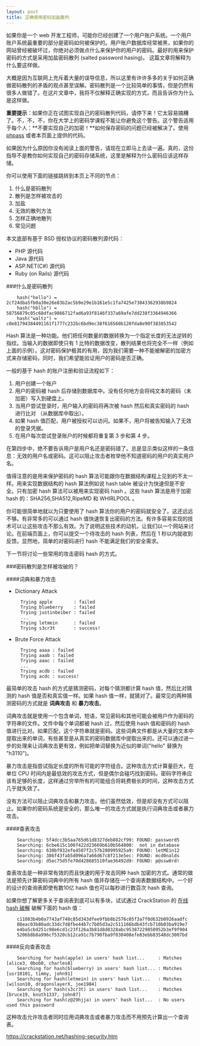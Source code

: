 ```yaml
---
layout: post
title: 正确使用密码加盐散列
---
```


如果你是一个 web 开发工程师，可能你已经创建了一个用户账户系统。一个用户账户系统最重要的部分是密码如何被保护的。用户账户数据库经常被黑，如果你的网站曾经被破坏过，你绝对必须做点什么来保护你的用户的密码。最好的用来保护密码的方式是采用加盐密码散列 (salted password hasing)。 这篇文章将解释为什么要这样做。

大概是因为互联网上充斥着大量的误导信息，所以这里有许许多多的关于如何正确做密码散列的矛盾的观点甚至误解。密码散列是一个比较简单的事情，但是仍然有很多人做错了。在这片文章中，我将不仅解释正确实现的方式，而且告诉你为什么是这样做。

**重要提示**：如果你正在试图实现自己的密码散列代码，请停下来！它太容易搞糟了。不，不，不，你在大学上的密码学课程不能让你避免这个警告。这个警告适用于每个人：**不要实现自己的加密！**如何保存密码的问题已经被解决了。使用 [phpass](http://www.openwall.com/phpass/) 或者本页面上提供的代码。

如果因为什么原因你没有阅读上面的警告，请现在立即马上去读一遍。真的，这份指导不是教你如何实现自己的密码存储系统，这里是解释为什么密码应该这样存储。

你可以使用下面的链接跳转到本页上不同的节点：

1. 什么是密码散列
2. 散列是怎样被攻击的
3. 加盐
4. 无效的散列方法
5. 怎样正确地散列
6. 常见问题

本文底部有基于 BSD 授权协议的密码散列源代码：

+ PHP 源代码
+ Java 源代码
+ ASP.NET(C#) 源代码
+ Ruby (on Rails) 源代码

###什么是密码散列

        hash("hello") = 2cf24dba5fb0a30e26e83b2ac5b9e29e1b161e5c1fa7425e73043362938b9824
        hash("hbllo") = 58756879c05c68dfac9866712fad6a93f8146f337a69afe7dd238f3364946366
        hash("waltz") = c0e81794384491161f1777c232bc6bd9ec38f616560b120fda8e90f383853542

Hash 算法是一种功能。他们把任何数量的数据转换为一个指定长度的无法逆转的指纹。当输入的数据即使只有 1 比特的数据改变，散列结果也将完全不一样（例如上面的示例）。这对密码保护极其的有用，因为我们需要一种不能被解密的加密方式来存储密码，同时，我们希望能验证用户的密码是否正确。

一般的基于 hash 的账户注册和验证流程如下：

1. 用户创建一个账户
2. 用户的密码被 hash 后存储到数据库中。没有任何地方会将纯文本的密码（未加密）写入到硬盘上。
3. 当用户尝试登录时，用户输入的密码将再次被 hash 然后和真实密码的 hash 进行比对 （从数据库中取出）。
4. 如果 hash 值匹配，用户被授权可以访问。如果不，用户将被告知输入了无效的登录凭据。
5. 在用户每次尝试登录账户的时候都将重复第 3 步和第 4 步。

在第四步中，绝不要告诉用户是用户名还是密码错了。总是显示类似这样的一条信息：无效的用户名或密码。这可以阻止攻击者枚举他不知道密码的用户的真实用户名。

值得注意的是用来保护密码的 hash 算法可能跟你在数据结构课程上见到的不太一样。用来实现数据结构的 hash 算法例如说 hash table 被设计为快速但是不安全。只有加密 hash 算法可以被用来实现密码 hash 。这些 hash 算法是用于加密 hash 的：SHA256,SHA512,RipeMD 和 WHIRLPOOL 。

你可能很简单地就以为只要使用了 hash 算法你的用户的密码就安全了。这还远远不够。有非常多的可以通过 hash 值快速恢复出密码的方法。有许多容易实现的技术可以让这些攻击不那么有效。为了说明这些技术的动机，让我们以一个网站来讨论。在前端页面上，你可以提交一个待攻击的 hash 列表，然后在 1 秒以内就收到反馈。显然地，简单的对密码进行 hash 不能满足我们的安全需求。

下一节将讨论一些常用的攻击密码 hash 的方式。

###密码散列是怎样被攻破的？

####词典和暴力攻击

+ Dictionary Attack
        
        Trying apple        : failed
        Trying blueberry    : failed
        Trying justinbeiber : failed
        ...
        Trying letmein      : failed
        Trying s3cr3t       : success!

+ Brute Force Attack
        
        Trying aaaa : failed
        Trying aaab : failed
        Trying aaac : failed
        ...
        Trying acdb : failed
        Trying acdc : success!

最简单的攻击 hash 的方式是猜测密码，对每个猜测都计算 hash 值，然后比对猜测的 hash 值是否和真实值一样。如果 hash 值一样，就猜对了。最常见的两种猜测密码的方式就是 **词典攻击** 和 **暴力攻击**。

词典攻击就是使用一个包含单词，短语，常见密码和其他可能会被用户作为密码的字符串的文件。文件中每个单词都被 hash 过，然后使用 hash 值和密码的 hash 值进行比对。如果匹配，这个字符串就是密码。这些词典文件都是从大量的文本中提取出来的单词，有些甚至是从真实的密码数据库中提取出来的。还可以通过进一步的处理来让词典攻击更有效，例如把单词替换为近似的单词("hello" 替换为 "h3110")。

暴力攻击是指尝试指定长度的所有可能的字符组合。这种攻击方式计算量巨大，在单位 CPU 时间内是最低效的攻击方式，但是偶尔会碰巧找到密码。密码字符串应该有足够的长度，这样通过穷举所有的可能组合将耗费极长的时间，这种攻击方式几乎就失效了。

没有方法可以阻止词典攻击和暴力攻击。他们虽然低效，但是却没有方式可以阻止。如果你的密码系统是安全的，那么唯一的攻击方式就是执行词典攻击或者暴力攻击。

####查表攻击

        Searching: 5f4dcc3b5aa765d61d8327deb882cf99: FOUND: password5
        Searching: 6cbe615c106f422d23669b610b564800:  not in database
        Searching: 630bf032efe4507f2c57b280995925a9: FOUND: letMEin12 
        Searching: 386f43fab5d096a7a66d67c8f213e5ec: FOUND: mcd0nalds
        Searching: d5ec75d5fe70d428685510fae36492d9: FOUND: p@ssw0rd!

查表攻击是一种非常有效的而且快速的用于攻击同种 hash 加密的方式。通常的做法是预先计算密码词典中的所有 hash 值并存储在一个查询表数据结构中。一个好的设计的查询表即使有数10亿 hash 值也可以每秒进行数百次 hash 查询。

如果你想了解更多关于查询表到底可以有多块，试试通过 CrackStation 的 [在线 hash 破解](https://crackstation.net/) 破解下面的 hash 值：

        c11083b4b0a7743af748c85d343dfee9fbb8b2576c05f3a7f0d632b0926aadfc
        08eac03b80adc33dc7d8fbe44b7c7b05d3a2c511166bdb43fcb710b03ba919e7
        e4ba5cbd251c98e6cd1c23f126a3b81d8d8328abc95387229850952b3ef9f904
        5206b8b8a996cf5320cb12ca91c7b790fba9f030408efe83ebb83548dc3007bd

####反向查表攻击

        Searching for hash(apple) in users' hash list...     : Matches [alice3, 0bob0, charles8]
        Searching for hash(blueberry) in users' hash list... : Matches [usr10101, timmy, john91]
        Searching for hash(letmein) in users' hash list...   : Matches [wilson10, dragonslayerX, joe1984]
        Searching for hash(s3cr3t) in users' hash list...    : Matches [bruce19, knuth1337, john87]
        Searching for hash(z@29hjja) in users' hash list...  : No users used this password

这种攻击允许攻击者同时应用词典攻击或者暴力攻击而不用预先计算出一个查询表。

<https://crackstation.net/hashing-security.htm>